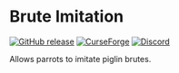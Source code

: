 # Brute Imitation

[![GitHub release](https://img.shields.io/github/release/haykam821/Brute-Imitation.svg?style=popout&label=github)](https://github.com/haykam821/Brute-Imitation/releases/latest)
[![CurseForge](https://img.shields.io/static/v1?style=popout&label=curseforge&message=project&color=6441A4)](https://www.curseforge.com/minecraft/mc-mods/brute-imitation)
[![Discord](https://img.shields.io/static/v1?style=popout&label=chat&message=discord&color=7289DA)](https://discord.gg/eXcffmW)

Allows parrots to imitate piglin brutes.
